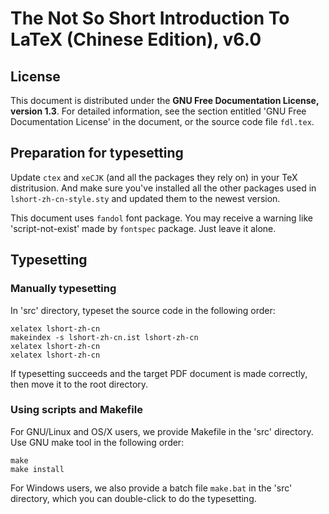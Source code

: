 # The Not So Short Introduction To LaTeX (Chinese Edition), v6.0

## License

This document is distributed under the **GNU Free Documentation License, version 1.3**.
For detailed information, see the section entitled 'GNU Free Documentation License' in the document, or the source code file `fdl.tex`.

## Preparation for typesetting
Update `ctex` and `xeCJK` (and all the packages they rely on) in your TeX distritusion. And make sure you've installed
all the other packages used in `lshort-zh-cn-style.sty` and updated them to the newest version.

This document uses `fandol` font package. You may receive a warning like 'script-not-exist' made by `fontspec` package. Just leave it alone.

## Typesetting

### Manually typesetting

In 'src' directory, typeset the source code in the following order:
```
xelatex lshort-zh-cn
makeindex -s lshort-zh-cn.ist lshort-zh-cn
xelatex lshort-zh-cn
xelatex lshort-zh-cn
```

If typesetting succeeds and the target PDF document is made correctly, then move it to the root directory.

### Using scripts and Makefile

For GNU/Linux and OS/X users, we provide Makefile in the 'src' directory. Use GNU make tool in the following order:
```
make
make install
```

For Windows users, we also provide a batch file `make.bat` in the 'src' directory, which you can double-click to do the typesetting.